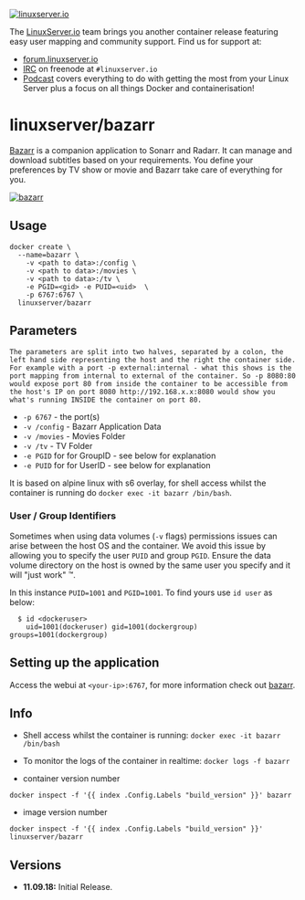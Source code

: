 [linuxserverurl]: https://linuxserver.io
[forumurl]: https://forum.linuxserver.io
[ircurl]: https://www.linuxserver.io/irc/
[podcasturl]: https://www.linuxserver.io/podcast/
[appurl]: https://github.com/morpheus65535/bazarr
[hub]: https://hub.docker.com/r/linuxserver/bazarr/

[![linuxserver.io](https://raw.githubusercontent.com/linuxserver/docker-templates/master/linuxserver.io/img/linuxserver_medium.png)][linuxserverurl]

The [LinuxServer.io][linuxserverurl] team brings you another container release featuring easy user mapping and community support. Find us for support at:
* [forum.linuxserver.io][forumurl]
* [IRC][ircurl] on freenode at `#linuxserver.io`
* [Podcast][podcasturl] covers everything to do with getting the most from your Linux Server plus a focus on all things Docker and containerisation!

# linuxserver/bazarr

[Bazarr][appurl] is a companion application to Sonarr and Radarr. It can manage and download subtitles based on your requirements. You define your preferences by TV show or movie and Bazarr take care of everything for you.  

[![bazarr](https://raw.githubusercontent.com/linuxserver/docker-templates/master/linuxserver.io/img/bazarr.png)][appurl]

## Usage

```
docker create \
  --name=bazarr \
	-v <path to data>:/config \
	-v <path to data>:/movies \
	-v <path to data>:/tv \
	-e PGID=<gid> -e PUID=<uid>  \
	-p 6767:6767 \
  linuxserver/bazarr
```

## Parameters

`The parameters are split into two halves, separated by a colon, the left hand side representing the host and the right the container side. 
For example with a port -p external:internal - what this shows is the port mapping from internal to external of the container.
So -p 8080:80 would expose port 80 from inside the container to be accessible from the host's IP on port 8080
http://192.168.x.x:8080 would show you what's running INSIDE the container on port 80.`


* `-p 6767` - the port(s)
* `-v /config` - Bazarr Application Data
* `-v /movies` - Movies Folder
* `-v /tv` - TV Folder
* `-e PGID` for for GroupID - see below for explanation
* `-e PUID` for for UserID - see below for explanation

It is based on alpine linux with s6 overlay, for shell access whilst the container is running do `docker exec -it bazarr /bin/bash`.

### User / Group Identifiers

Sometimes when using data volumes (`-v` flags) permissions issues can arise between the host OS and the container. We avoid this issue by allowing you to specify the user `PUID` and group `PGID`. Ensure the data volume directory on the host is owned by the same user you specify and it will "just work" ™.

In this instance `PUID=1001` and `PGID=1001`. To find yours use `id user` as below:

```
  $ id <dockeruser>
    uid=1001(dockeruser) gid=1001(dockergroup) groups=1001(dockergroup)
```

## Setting up the application

Access the webui at `<your-ip>:6767`, for more information check out [bazarr][appurl].

## Info

* Shell access whilst the container is running: `docker exec -it bazarr /bin/bash`
* To monitor the logs of the container in realtime: `docker logs -f bazarr`

* container version number 

`docker inspect -f '{{ index .Config.Labels "build_version" }}' bazarr`

* image version number

`docker inspect -f '{{ index .Config.Labels "build_version" }}' linuxserver/bazarr`

## Versions

+ **11.09.18:** Initial Release.
